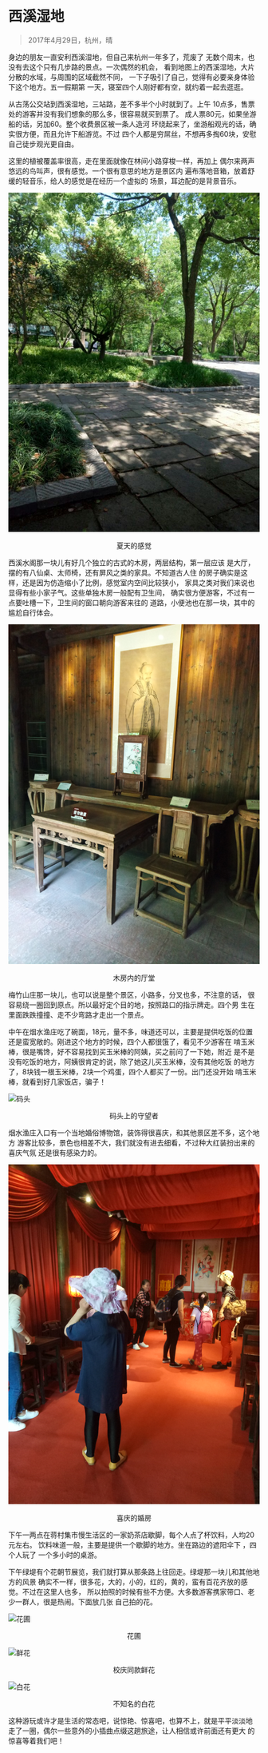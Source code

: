 # 西溪湿地
> 2017年4月29日，杭州，晴

身边的朋友一直安利西溪湿地，但自己来杭州一年多了，荒废了
无数个周末，也没有去这个只有几步路的景点。一次偶然的机会，
看到地图上的西溪湿地，大片分散的水域，与周围的区域截然不同，
一下子吸引了自己，觉得有必要亲身体验下这个地方。五一假期第
一天，寝室四个人刚好都有空，就约着一起去逛逛。

从古荡公交站到西溪湿地，三站路，差不多半个小时就到了。上午
10点多，售票处的游客并没有我们想象的那么多，很容易就买到票了。
成人票80元，如果坐游船的话，另加60。整个收费景区被一条人造河
环绕起来了，坐游船观光的话，确实很方便，而且允许下船游览。不过
四个人都是穷屌丝，不想再多掏60块，安慰自己徒步观光更自由。

这里的植被覆盖率很高，走在里面就像在林间小路穿梭一样，再加上
偶尔来两声悠远的鸟叫声，很有感觉。一个很有意思的地方是景区内
遍布落地音箱，放着舒缓的轻音乐，给人的感觉是在经历一个虚拟的
场景，耳边配的是背景音乐。

![夏天的感觉](images/夏天的感觉.jpg)
<center><p>夏天的感觉</p></center>

西溪水阁那一块儿有好几个独立的古式的木房，两层结构，第一层应该
是大厅，摆的有八仙桌、太师椅，还有屏风之类的家具。不知道古人住
的房子确实是这样，还是因为仿造缩小了比例，感觉室内空间比较狭小，
家具之类对我们来说也显得有些小家子气。这些单独木房一般配有卫生间，
确实很方便游客，不过有一点要吐槽一下，卫生间的窗口朝向游客来往的
道路，小便池也在那一块，其中的尴尬自行体会。

![木房](images/厅堂.jpg)
<center><p>木房内的厅堂</p></center>

梅竹山庄那一块儿，也可以说是整个景区，小路多，分叉也多，不注意的话，
很容易绕一圈回到原点。所以最好定个目的地，按照路口的指示牌走。四个男
生在里面跌跌撞撞、走不少弯路才走出一个景点。

中午在烟水渔庄吃了碗面，18元，量不多，味道还可以，主要是提供吃饭的位置
还是蛮宽敞的。刚进这个地方的时候，四个人都很饿了，看见不少游客在
啃玉米棒，很是嘴馋，好不容易找到买玉米棒的阿姨，买之前问了一下她，附近
是不是没有吃饭的地方，阿姨很肯定的说，除了她这儿买玉米棒，没有其他吃饭
的地方了，8块钱一根玉米棒，2块一个鸡蛋，四个人都买了一份。出门还没开始
啃玉米棒，就看到好几家饭店，骗子！

![码头](images/码头.jpg)
<center><p>码头上的守望者</p></center>

烟水渔庄入口有一个当地婚俗博物馆，装饰得很喜庆，和其他景区差不多，这个地方
游客比较多，景色也相差不大，我们就没有进去细看，不过种大红装扮出来的喜庆气氛
还是很有感染力的。

![婚房](images/婚房.jpg)
<center><p>喜庆的婚房</p></center>

下午一两点在蒋村集市慢生活区的一家奶茶店歇脚，每个人点了杯饮料，人均20元左右。
饮料味道一般，主要是提供一个歇脚的地方。坐在路边的遮阳伞下 ，四个人玩了
一个多小时的桌游。

下午绿堤有个花朝节展览，我们就打算从那条路上往回走。绿堤那一块儿和其他地方的风景
确实不一样，很多花，大的，小的，红的，黄的，蛮有百花齐放的感觉。不过在这里人也多，
所以拍照的时候有些不方便。大多数游客携家带口、老少一群人，很是热闹。下面放几张
自己拍的花。

![花圃](images/花圃.jpg)
<center><p>花圃</p></center>

![鲜花](images/鲜花.jpg)
<center><p>校庆同款鲜花</p></center>

![白花](images/无名白花.jpg)
<center><p>不知名的白花</p></center>

这种游玩或许才是生活的常态吧，说惊艳、惊喜吧，也算不上，就是平平淡淡地
走了一圈，偶尔一些意外的小插曲点缀这趟旅途，让人相信或许前面还有更大
的惊喜等着我们吧！